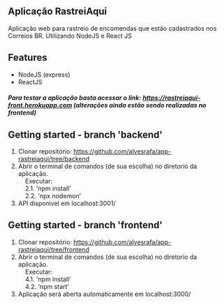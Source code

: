 
## Aplicação RastreiAqui
Aplicação web para rastreio de encomendas que estão cadastrados nos Correios BR. Utilizando NodeJS e React JS

## Features
- NodeJS (express)
- ReactJS

##### Para testar a aplicação basta acessar o link: https://rastreiaqui-front.herokuapp.com (alterações ainda estão sendo realizadas no frontend)

## Getting started - branch 'backend'
1. Clonar repositório: https://github.com/alvesrafa/app-rastreiaqui/tree/backend <br>
2. Abrir o terminal de comandos (de sua escolha) no diretorio da aplicação. <br>
&nbsp;&nbsp;&nbsp;&nbsp;Executar: <br>
&nbsp;&nbsp;&nbsp;&nbsp;2.1. 'npm install' <br>
&nbsp;&nbsp;&nbsp;&nbsp;2.2. 'npx nodemon'<br>
3. API disponivel em localhost:3001/

## Getting started - branch 'frontend'
1. Clonar repositório: https://github.com/alvesrafa/app-rastreiaqui/tree/frontend <br>
2. Abrir o terminal de comandos (de sua escolha) no diretorio da aplicação. <br>
&nbsp;&nbsp;&nbsp;&nbsp;Executar: <br>
&nbsp;&nbsp;&nbsp;&nbsp;4.1. 'npm install' <br>
&nbsp;&nbsp;&nbsp;&nbsp;4.2. 'npm start' <br>
5. Aplicação será aberta automaticamente em localhost:3000/
